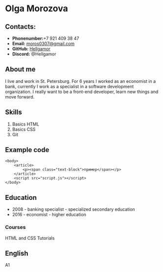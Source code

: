 # Olga Morozova
## Contacts:
* __Phonenumber:__+7 921 409 38 47 
* __Email:__ moros0307@gmail.com
* __GitHub:__ [Hellgamor](https://github.com/Hellgamor)
* __Discord:__ @Hellgamor
  
## About me
I live and work in St. Petersburg. For 6 years I worked as an economist in a bank, currently I work as a specialist in a software development organization. I really want to be a front-end developer, learn new things and move forward.
## Skills
1. Basics HTML
2. Basics CSS
3. Git
## Example code
``` 
<body>
    <article>
        <p><span class="text-block">пример</span></p>
    </article>
    <script src="script.js"></script>
</body>
```
## Education
* 2008 - banking specialist - specialized secondary education
* 2016 - economist - higher education
### Courses
HTML and CSS Tutorials
## English
A1